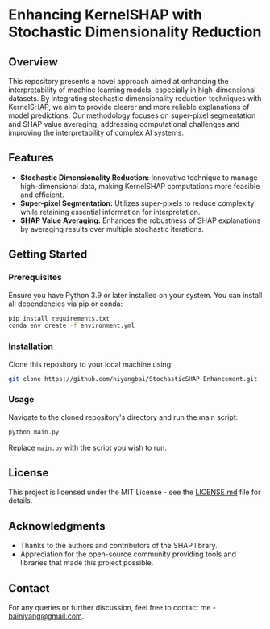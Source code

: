# Enhancing KernelSHAP with Stochastic Dimensionality Reduction

## Overview
This repository presents a novel approach aimed at enhancing the interpretability of machine learning models, especially in high-dimensional datasets. By integrating stochastic dimensionality reduction techniques with KernelSHAP, we aim to provide clearer and more reliable explanations of model predictions. Our methodology focuses on super-pixel segmentation and SHAP value averaging, addressing computational challenges and improving the interpretability of complex AI systems.

## Features
- **Stochastic Dimensionality Reduction:** Innovative technique to manage high-dimensional data, making KernelSHAP computations more feasible and efficient.
- **Super-pixel Segmentation:** Utilizes super-pixels to reduce complexity while retaining essential information for interpretation.
- **SHAP Value Averaging:** Enhances the robustness of SHAP explanations by averaging results over multiple stochastic iterations.

## Getting Started

### Prerequisites
Ensure you have Python 3.9 or later installed on your system. You can install all dependencies via pip or conda:
```bash
pip install requirements.txt
conda env create -f environment.yml
```

### Installation
Clone this repository to your local machine using:
```bash
git clone https://github.com/niyangbai/StochasticSHAP-Enhancement.git
```

### Usage
Navigate to the cloned repository's directory and run the main script:
```bash
python main.py
```
Replace `main.py` with the script you wish to run.

## License
This project is licensed under the MIT License - see the [LICENSE.md](LICENSE.md) file for details.

## Acknowledgments
- Thanks to the authors and contributors of the SHAP library.
- Appreciation for the open-source community providing tools and libraries that made this project possible.

## Contact
For any queries or further discussion, feel free to contact me - bainiyang@gmail.com.
